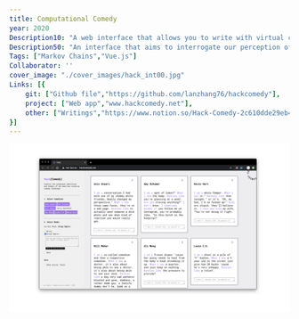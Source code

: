 ```yaml
---
title: Computational Comedy
year: 2020
Description10: "A web interface that allows you to write with virtual comedians"
Description50: "An interface that aims to interrogate our perception of humor through a procedurally live generation that reflects condensed themes and identities in the American comedy landscape."
Tags: ["Markov Chains","Vue.js"]
Collaborator: ''
cover_image: "./cover_images/hack_int00.jpg"
Links: [{
    git: ["Github file","https://github.com/lanzhang76/hackcomedy"],
    project: ["Web app","www.hackcomedy.net"],
    other: ["Writings","https://www.notion.so/Hack-Comedy-2c610dde29eb48cebd6f8f5c0cfdf961"]
}]
---
```


![cover](./cover_images/hack_int00.jpg)